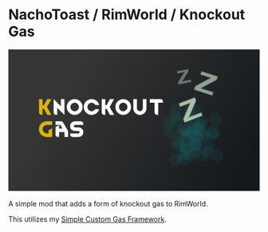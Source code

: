 # NachoToast / RimWorld / Knockout Gas

![image](About/preview.png)

A simple mod that adds a form of knockout gas to RimWorld.

This utilizes my [Simple Custom Gas Framework](https://github.com/NachoToast/SimpleCustomGasFramework).
